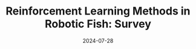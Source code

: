 ---
title: "Reinforcement Learning Methods in Robotic Fish: Survey"
collection: publications
category: conferences
permalink: /publication/CCC-1
date: 2024-07-28
venue: '2024 43rd Chinese Control Conference (CCC)'
paperurl: 'http://academicpages.github.io/files/CCC1.pdf'
citation: '<strong>Penghang Shuai<\strong>, Haipeng Li, Yongkang Luo, Liangwei Deng. &quot;Reinforcement Learning Methods in Robotic Fish: Survey.&quot; <i>2024 43rd Chinese Control Conference (CCC)</i>, Kunming, China, 2024, pp. 4270-4277.'
---